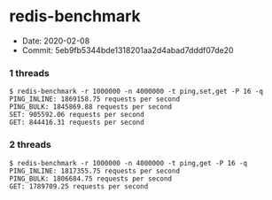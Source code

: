 
# redis-benchmark

* Date: 2020-02-08
* Commit: 5eb9fb5344bde1318201aa2d4abad7dddf07de20

### 1 threads

```
$ redis-benchmark -r 1000000 -n 4000000 -t ping,set,get -P 16 -q
PING_INLINE: 1869158.75 requests per second
PING_BULK: 1845869.88 requests per second
SET: 905592.06 requests per second
GET: 844416.31 requests per second
```

### 2 threads

```
$ redis-benchmark -r 1000000 -n 4000000 -t ping,get -P 16 -q 
PING_INLINE: 1817355.75 requests per second
PING_BULK: 1806684.75 requests per second
GET: 1789709.25 requests per second
```
